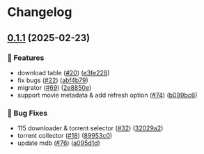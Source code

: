 # Changelog

## [0.1.1](https://github.com/lyqingye/bangumi-rs/compare/model-v0.1.0...model-v0.1.1) (2025-02-23)


### 🚀 Features

* download table ([#20](https://github.com/lyqingye/bangumi-rs/issues/20)) ([e3fe228](https://github.com/lyqingye/bangumi-rs/commit/e3fe228a6dafbd154b49a0cf5b2178d7ad923ae4))
* fix bugs ([#22](https://github.com/lyqingye/bangumi-rs/issues/22)) ([abf4b79](https://github.com/lyqingye/bangumi-rs/commit/abf4b797a8ad3d445917d93270e0e22e73509d4a))
* migrator ([#69](https://github.com/lyqingye/bangumi-rs/issues/69)) ([2e8850e](https://github.com/lyqingye/bangumi-rs/commit/2e8850e51610964e50dc53d3f510e66931505c86))
* support movie metadata & add refresh option ([#74](https://github.com/lyqingye/bangumi-rs/issues/74)) ([b099bc6](https://github.com/lyqingye/bangumi-rs/commit/b099bc631e24bc24e76a9daba3fc671267162533))


### 🐛 Bug Fixes

* 115 downloader & torrent selector ([#32](https://github.com/lyqingye/bangumi-rs/issues/32)) ([32029a2](https://github.com/lyqingye/bangumi-rs/commit/32029a2618afbc6305fcde96cab11447b8e71aff))
* torrent collector ([#18](https://github.com/lyqingye/bangumi-rs/issues/18)) ([89953c0](https://github.com/lyqingye/bangumi-rs/commit/89953c019cb57b3a7e11d5779b643b959e99c434))
* update mdb ([#76](https://github.com/lyqingye/bangumi-rs/issues/76)) ([a095d1d](https://github.com/lyqingye/bangumi-rs/commit/a095d1d17df5dcf5f07b5f10c7ef861f1590f58b))

